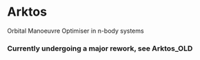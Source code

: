# Arktos
Orbital Manoeuvre Optimiser in n-body systems

### Currently undergoing a major rework, see Arktos_OLD
